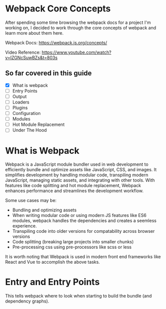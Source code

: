 # Webpack Core Concepts

After spending some time browsing the webpack docs for a project I'm working on, I decided to work through the core concepts of webpack and learn more about them here. 

Webpack Docs: https://webpack.js.org/concepts/

Video Reference: https://www.youtube.com/watch?v=IZGNcSuwBZs&t=803s


## So far covered in this guide 
- [x] What is webpack
- [ ] Entry Points
- [ ] Output 
- [ ] Loaders
- [ ] Plugins
- [ ] Configuration
- [ ] Modules
- [ ] Hot Module Replacement
- [ ] Under The Hood

# What is Webpack
Webpack is a JavaScript module bundler used in web development to efficiently bundle and optimize assets like JavaScript, CSS, and images. It simplifies development by handling modular code, transpiling modern JavaScript, managing static assets, and integrating with other tools. With features like code splitting and hot module replacement, Webpack enhances performance and streamlines the development workflow. 

Some use cases may be:
- Bundling and optimizing assets
- When writing modular code or using modern JS features like ES6 modules, webpack handles the dependencies and creates a seemless experience.
- Transpiling code into older versions for compatability across browser versions
- Code splitting (breaking large projects into smaller chunks)
- Pre-processing css using pre-processors like scss or less

It is worth noting that Webpack is used in modern front end frameworks like React and Vue to accomplish the above tasks. 

# Entry and Entry Points 
This tells webpack where to look when starting to build the bundle (and dependency graphs).
